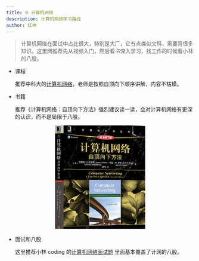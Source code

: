 ```yaml
---
title: 🌐 计算机网络
description: 计算机网络学习路线
author: 红神
---
```


> 计算机网络在面试中占比很大，特别是大厂，它有点类似文科，需要背很多知识。这里网推荐先从视频入门，然后看书深入学习，找工作的时候看小林的八股。

- 课程

  推荐中科大的[计算机网络](https://www.bilibili.com/video/BV1JV411t7ow/?spm_id_from=333.337.search-card.all.click)，老师是按照自顶向下顺序讲解，内容不枯燥。

- 书籍

  推荐《计算机网络：自顶向下方法》强烈建议读一读，会对计算机网络有更深的认识，而不是局限于八股。

<div align="center">

![计算机网络自顶向下](../../../assets/network_top_down_approach.jpg)

</div>

- 面试和八股

  这里推荐小林 coding 的[计算机网络面试题](https://xiaolincoding.com/network/) 里面基本覆盖了计网的八股。
